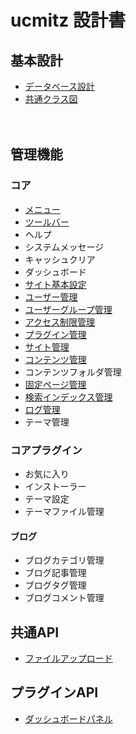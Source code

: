 # ucmitz 設計書

## 基本設計

- [データベース設計](./db)
- [共通クラス図](./common/index)

　
## 管理機能

### コア
- [メニュー](./common/menu.md)
- [ツールバー](./common/toolbar.md)
- ヘルプ
- システムメッセージ
- キャッシュクリア
- ダッシュボード
- [サイト基本設定](./site_configs/index)
- [ユーザー管理](./users/index)
- [ユーザーグループ管理](./user_groups/index)
- [アクセス制限管理](./permissions/index)
- [プラグイン管理](./plugins/index)
- [サイト管理](./sites/index) 
- [コンテンツ管理](./contents/index)
- コンテンツフォルダ管理
- [固定ページ管理](./pages/index)
- [検索インデックス管理](./search_indexes/index)
- [ログ管理](./dblogs/index)
- テーマ管理

### コアプラグイン
- お気に入り
- インストーラー
- テーマ設定
- テーマファイル管理

#### ブログ
- ブログカテゴリ管理
- ブログ記事管理
- ブログタグ管理
- ブログコメント管理
　
## 共通API
- [ファイルアップロード](./common/upload)

## プラグインAPI
- [ダッシュボードパネル](./dashboard/dashboard_panel)
